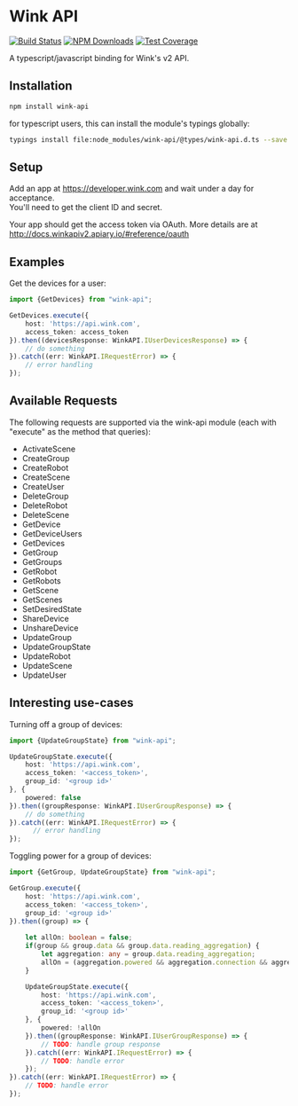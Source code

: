 # Wink API

[![Build Status][travis-img]][travis-url]
[![NPM Downloads][downloads-image]][downloads-url]
[![Test Coverage][coveralls-img]][coveralls-url]

[travis-img]: https://travis-ci.org/markdicksonjr/wink-api.svg?branch=master
[travis-url]: https://travis-ci.org/markdicksonjr/wink-api
[downloads-image]: https://img.shields.io/npm/dm/wink-api.svg
[downloads-url]: https://npmjs.org/package/wink-api
[coveralls-img]: https://coveralls.io/repos/github/markdicksonjr/wink-api/badge.svg?branch=master
[coveralls-url]: https://coveralls.io/github/markdicksonjr/wink-api?branch=master

A typescript/javascript binding for Wink's v2 API.

## Installation

```bash
npm install wink-api
```

for typescript users, this can install the module's typings globally:

```bash
typings install file:node_modules/wink-api/@types/wink-api.d.ts --save --global
```

## Setup
Add an app at https://developer.wink.com and wait under a day for acceptance.  
You'll need to get the client ID and secret.

Your app should get the access token via OAuth.  More details are at http://docs.winkapiv2.apiary.io/#reference/oauth

## Examples

Get the devices for a user:

```typescript
import {GetDevices} from "wink-api";

GetDevices.execute({
    host: 'https://api.wink.com',
    access_token: access_token
}).then((devicesResponse: WinkAPI.IUserDevicesResponse) => {
    // do something
}).catch((err: WinkAPI.IRequestError) => {
    // error handling 
});
```

## Available Requests

The following requests are supported via the wink-api module (each with "execute" as the method that queries):

- ActivateScene
- CreateGroup
- CreateRobot
- CreateScene
- CreateUser
- DeleteGroup
- DeleteRobot
- DeleteScene
- GetDevice
- GetDeviceUsers
- GetDevices
- GetGroup
- GetGroups
- GetRobot
- GetRobots
- GetScene
- GetScenes
- SetDesiredState
- ShareDevice
- UnshareDevice
- UpdateGroup
- UpdateGroupState
- UpdateRobot
- UpdateScene
- UpdateUser

## Interesting use-cases

Turning off a group of devices:

```typescript
import {UpdateGroupState} from "wink-api";

UpdateGroupState.execute({
    host: 'https://api.wink.com',
    access_token: '<access_token>',
    group_id: '<group id>'
}, {
    powered: false
}).then((groupResponse: WinkAPI.IUserGroupResponse) => {
    // do something
}).catch((err: WinkAPI.IRequestError) => {
      // error handling 
});
```

Toggling power for a group of devices:

```typescript
import {GetGroup, UpdateGroupState} from "wink-api";

GetGroup.execute({
    host: 'https://api.wink.com',
    access_token: '<access_token>',
    group_id: '<group id>'
}).then((group) => {
    
    let allOn: boolean = false;
    if(group && group.data && group.data.reading_aggregation) {
        let aggregation: any = group.data.reading_aggregation;
        allOn = (aggregation.powered && aggregation.connection && aggregation.powered.true_count === aggregation.connection.true_count);
    }

    UpdateGroupState.execute({
        host: 'https://api.wink.com',
        access_token: '<access_token>',
        group_id: '<group id>'
    }, {
        powered: !allOn
    }).then((groupResponse: WinkAPI.IUserGroupResponse) => {
        // TODO: handle group response
    }).catch((err: WinkAPI.IRequestError) => {
        // TODO: handle error
    });
}).catch((err: WinkAPI.IRequestError) => {
    // TODO: handle error
});
```
